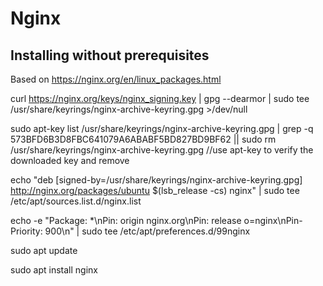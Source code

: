 # Nginx
## Installing without prerequisites
Based on https://nginx.org/en/linux_packages.html


curl https://nginx.org/keys/nginx_signing.key | gpg --dearmor | sudo tee /usr/share/keyrings/nginx-archive-keyring.gpg >/dev/null

sudo apt-key list /usr/share/keyrings/nginx-archive-keyring.gpg | grep -q 573BFD6B3D8FBC641079A6ABABF5BD827BD9BF62 || sudo rm /usr/share/keyrings/nginx-archive-keyring.gpg
//use apt-key to verify the downloaded key and remove

echo "deb [signed-by=/usr/share/keyrings/nginx-archive-keyring.gpg] http://nginx.org/packages/ubuntu $(lsb_release -cs) nginx" | sudo tee /etc/apt/sources.list.d/nginx.list

echo -e "Package: *\nPin: origin nginx.org\nPin: release o=nginx\nPin-Priority: 900\n" | sudo tee /etc/apt/preferences.d/99nginx

sudo apt update

sudo apt install nginx
